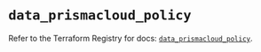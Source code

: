# `data_prismacloud_policy`

Refer to the Terraform Registry for docs: [`data_prismacloud_policy`](https://registry.terraform.io/providers/paloaltonetworks/prismacloud/1.7.0/docs/data-sources/policy).
